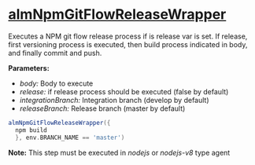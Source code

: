 # [almNpmGitFlowReleaseWrapper](/vars/almNpmGitFlowReleaseWrapper.groovy)

Executes a NPM git flow release process if  is release var is set. If release, first
versioning process is executed, then build process indicated in body, and finally commit and push.

**Parameters:**
- *body:* Body to execute
- *release:* if release process should be executed (false by default)
- *integrationBranch:* Integration branch (develop by default)
- *releaseBranch:* Release branch (master by default)

```groovy
almNpmGitFlowReleaseWrapper({
  npm build
  }, env.BRANCH_NAME == 'master')
```

**Note:** This step must be executed in *nodejs* or *nodejs-v8* type agent